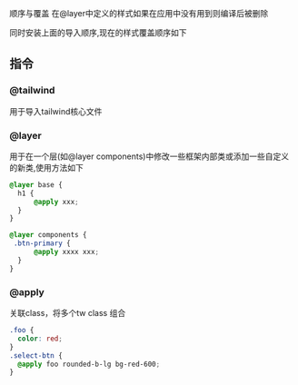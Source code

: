 顺序与覆盖
在@layer中定义的样式如果在应用中没有用到则编译后被删除

同时安装上面的导入顺序,现在的样式覆盖顺序如下

## 指令

### @tailwind

用于导入tailwind核心文件

### @layer

用于在一个层(如@layer components)中修改一些框架内部类或添加一些自定义的新类,使用方法如下

```css
@layer base {
  h1 {
      @apply xxx;
  } 
}

@layer components {
 .btn-primary {
      @apply xxxx xxx;
  }
}
```

### @apply

关联class，将多个tw class 组合

```css
.foo {
  color: red;
}
.select-btn {
  @apply foo rounded-b-lg bg-red-600;
}
```
